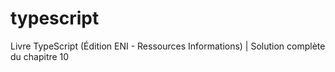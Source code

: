 # typescript
Livre TypeScript (Édition ENI - Ressources Informations) | Solution complète du chapitre 10
